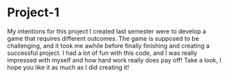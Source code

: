 # Project-1

My intentions for this project I created last semester were to develop a game that requires different outcomes. The game is supposed to be challenging, and
it took me awhile before finally finishing and creating a successful project. I had a lot of fun with this code, and I was really impressed with myself and how
hard work really does pay off! Take a look, I hope you like it as much as I did creating it!
